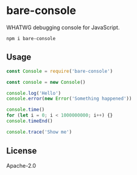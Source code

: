 # bare-console

WHATWG debugging console for JavaScript.

```
npm i bare-console
```

## Usage

```js
const Console = require('bare-console')

const console = new Console()

console.log('Hello')
console.error(new Error('Something happened'))

console.time()
for (let i = 0; i < 1000000000; i++) {}
console.timeEnd()

console.trace('Show me')
```

## License

Apache-2.0
